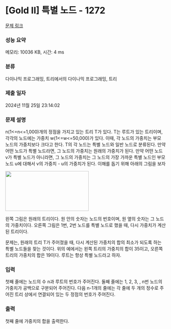 # [Gold II] 특별 노드 - 1272 

[문제 링크](https://www.acmicpc.net/problem/1272) 

### 성능 요약

메모리: 10036 KB, 시간: 4 ms

### 분류

다이나믹 프로그래밍, 트리에서의 다이나믹 프로그래밍, 트리

### 제출 일자

2024년 11월 25일 23:14:02

### 문제 설명

<p>n(1<=n<=1,000)개의 정점을 가지고 있는 트리 T가 있다. T는 루트가 있는 트리이며, 각각의 노드에는 가중치 w(1<=w<=50,000)가 있다. 이때, 각 노드의 가중치는 부모 노드의 가중치보다 크다고 한다. T의 각 노드는 특별 노드와 일반 노드로 분류된다. 만약 어떤 노드가 특별 노드라면, 그 노드의 가중치는 원래의 가중치가 된다. 만약 어떤 노드 v가 특별 노드가 아니라면, 그 노드의 가중치는 그 노드의 가장 가까운 특별 노드인 부모 노드 u에 대해서 v의 가중치 - u의 가중치가 된다. 이해를 돕기 위해 아래의 그림을 보자</p>

<p><img alt="" src="https://www.acmicpc.net/upload/201004/picture.JPG" style="height:125px; width:261px"></p>

<p>왼쪽 그림은 원래의 트리이다. 원 안의 숫자는 노드의 번호이며, 원 옆의 숫자는 그 노드의 가중치이다. 오른쪽 그림은 1번, 2번 노드를 특별 노드로 했을 때, 다시 가중치가 계산된 트리이다.</p>

<p>문제는, 원래의 트리 T가 주어졌을 때, 다시 계산된 가중치의 합의 최소가 되도록 하는 특별 노드들을 찾는 것이다. 위의 예에서는 왼쪽 트리의 가중치의 합이 35이고, 오른쪽 트리의 가중치의 합은 19이다. 루트는 항상 특별 노드라고 하자.</p>

### 입력 

 <p>첫째 줄에는 노드의 수 n과 루트의 번호가 주어진다. 둘째 줄에는 1, 2, 3, , n번 노드의 가중치가 공백으로 구분되어 주어진다. 다음 n-1개의 줄에는 각 줄에 두 개의 정수로 주어진 트리 상에서 연결되어 있는 두 정점의 번호가 주어진다.</p>

### 출력 

 <p>첫째 줄에 가중치의 합을 출력한다.</p>


